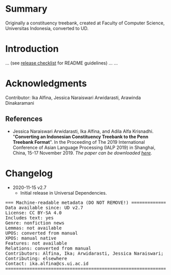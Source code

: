 # Summary

Originally a constituency treebank, created at Faculty of Computer Science, Universitas Indonesia, converted to UD.


# Introduction

... (see [release checklist](http://universaldependencies.org/release_checklist.html#the-readme-file) for README guidelines) ...
...


# Acknowledgments

Contributor: Ika Alfina, Jessica Naraiswari Arwidarasti, Arawinda Dinakaramani

## References

* Jessica Naraiswari Arwidarasti, Ika Alfina, and Adila Alfa Krisnadhi. "**Converting an Indonesian Constituency Treebank to the Penn Treebank Format**". In the Proceeding of The 2019 International Conference of Asian Language Processing (IALP 2019) in Shanghai, China, 15-17 November 2019. _The paper can be downloaded [here](https://ieeexplore.ieee.org/abstract/document/9037723)._



# Changelog

* 2020-11-15 v2.7
  * Initial release in Universal Dependencies.


<pre>
=== Machine-readable metadata (DO NOT REMOVE!) ================================
Data available since: UD v2.7
License: CC BY-SA 4.0
Includes text: yes
Genre: nonfiction news
Lemmas: not available
UPOS: converted from manual
XPOS: manual native
Features: not available
Relations: converted from manual
Contributors: Alfina, Ika; Arwidarasti, Jessica Naraiswari;  Dinakaramani, Arawinda 
Contributing: elsewhere
Contact: ika.alfina@cs.ui.ac.id
===============================================================================
</pre>
